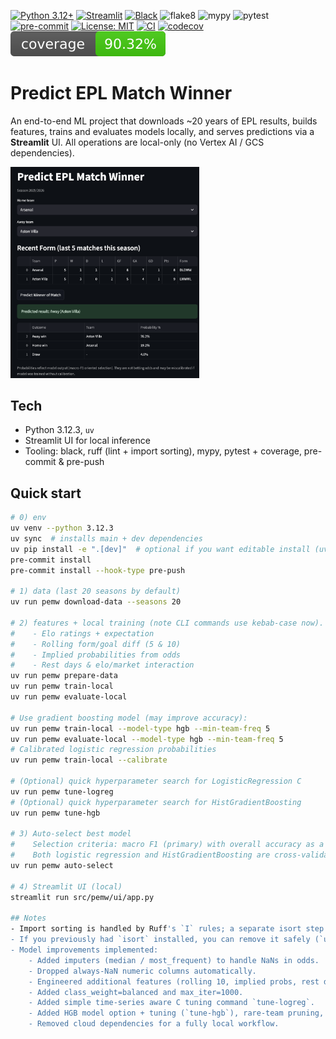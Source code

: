 <!-------->
[![Python 3.12+](https://img.shields.io/badge/Python-3.12%2B-3776AB?logo=python&logoColor=white)](https://www.python.org/)
[![Streamlit](https://img.shields.io/badge/Dashboard-Streamlit-FF4B4B?logo=streamlit&logoColor=white)](https://streamlit.io/)
[![Black](https://img.shields.io/badge/code%20style-black-000000.svg)](https://black.readthedocs.io/)
![flake8](https://img.shields.io/badge/lint-ruff-5A9FD4)
![mypy](https://img.shields.io/badge/types-mypy-2A6DB2)
![pytest](https://img.shields.io/badge/tests-pytest-0A9EDC?logo=pytest)
[![pre-commit](https://img.shields.io/badge/pre--commit-enabled-brightgreen?logo=pre-commit&logoColor=white)](https://pre-commit.com/)
[![License: MIT](https://img.shields.io/badge/License-MIT-yellow.svg)](./LICENSE)
[![CI](https://github.com/r39132/predict-epl-match-winner/actions/workflows/ci.yml/badge.svg)](https://github.com/r39132/predict-epl-match-winner/actions/workflows/ci.yml)
[![codecov](https://codecov.io/gh/r39132/predict-epl-match-winner/branch/main/graph/badge.svg)](https://codecov.io/gh/r39132/predict-epl-match-winner)
![coverage](coverage-badge.svg)

# Predict EPL Match Winner

An end-to-end ML project that downloads ~20 years of EPL results, builds features,
trains and evaluates models locally, and serves predictions via a **Streamlit** UI. All operations are local-only (no Vertex AI / GCS dependencies).

<img src="docs/UI_screenshot.png" alt="Streamlit UI Screenshot (Season YYYY/YYYY caption)" width="60%" />

## Tech
- Python 3.12.3, `uv`
- Streamlit UI for local inference
- Tooling: black, ruff (lint + import sorting), mypy, pytest + coverage, pre-commit & pre-push

## Quick start
```bash
# 0) env
uv venv --python 3.12.3
uv sync  # installs main + dev dependencies
uv pip install -e ".[dev]"  # optional if you want editable install (uv sync already handled deps)
pre-commit install
pre-commit install --hook-type pre-push

# 1) data (last 20 seasons by default)
uv run pemw download-data --seasons 20

# 2) features + local training (note CLI commands use kebab-case now). Feature set includes:
#    - Elo ratings + expectation
#    - Rolling form/goal diff (5 & 10)
#    - Implied probabilities from odds
#    - Rest days & elo/market interaction
uv run pemw prepare-data
uv run pemw train-local
uv run pemw evaluate-local

# Use gradient boosting model (may improve accuracy):
uv run pemw train-local --model-type hgb --min-team-freq 5
uv run pemw evaluate-local --model-type hgb --min-team-freq 5
# Calibrated logistic regression probabilities
uv run pemw train-local --calibrate

# (Optional) quick hyperparameter search for LogisticRegression C
uv run pemw tune-logreg
# (Optional) quick hyperparameter search for HistGradientBoosting
uv run pemw tune-hgb

# 3) Auto-select best model
#    Selection criteria: macro F1 (primary) with overall accuracy as a tie-breaker.
#    Both logistic regression and HistGradientBoosting are cross-validated via TimeSeriesSplit.
uv run pemw auto-select

# 4) Streamlit UI (local)
streamlit run src/pemw/ui/app.py

## Notes
- Import sorting is handled by Ruff's `I` rules; a separate isort step is no longer needed.
- If you previously had `isort` installed, you can remove it safely (`uv remove isort`).
- Model improvements implemented:
	- Added imputers (median / most_frequent) to handle NaNs in odds.
	- Dropped always-NaN numeric columns automatically.
	- Engineered additional features (rolling 10, implied probs, rest days, interaction).
	- Added class_weight=balanced and max_iter=1000.
	- Added simple time-series aware C tuning command `tune-logreg`.
	- Added HGB model option + tuning (`tune-hgb`), rare-team pruning, calibration flag, and automatic model selection (`auto-select`) using macro F1 then accuracy.
	- Removed cloud dependencies for a fully local workflow.
```
